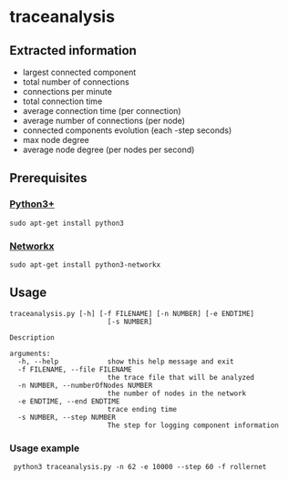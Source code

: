 # traceanalysis
## Extracted information
- largest connected component
- total number of connections
- connections per minute
- total connection time
- average connection time (per connection)
- average number of connections (per node)
- connected components evolution (each -step seconds)
- max node degree
- average node degree (per nodes per second)


## Prerequisites
### [Python3+](http://www.python.org/)
    sudo apt-get install python3
### [Networkx](https://networkx.github.io/)
    sudo apt-get install python3-networkx
    
## Usage
    traceanalysis.py [-h] [-f FILENAME] [-n NUMBER] [-e ENDTIME]
                            [-s NUMBER]

    Description

    arguments:
      -h, --help            show this help message and exit
      -f FILENAME, --file FILENAME
                            the trace file that will be analyzed
      -n NUMBER, --numberOfNodes NUMBER
                            the number of nodes in the network
      -e ENDTIME, --end ENDTIME
                            trace ending time
      -s NUMBER, --step NUMBER
                            The step for logging component information


### Usage example
     python3 traceanalysis.py -n 62 -e 10000 --step 60 -f rollernet
